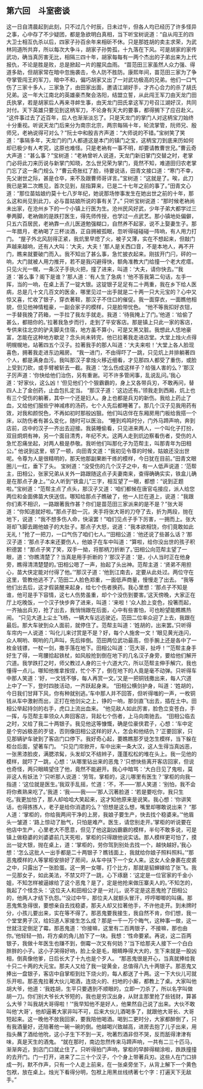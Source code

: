 ## 第六回　斗室密谈

这一日自清晨起到此刻，只不过几个时辰，日未过午，但各人均已经历了许多怪异之事，心中存了不少疑团，都是急欲明白真相，当下听宝树说道：“自从闯王的四大卫士相互仇杀以后，四家子孙百余年来相斫不休。只是那姓胡的卖主求荣，为武林同道所共弃，所以每次大争斗，胡家子孙势孤，十九落在下风。可是胡家的家传武功，确当真厉害无比，相隔三四十年，胡家每每有一两个杰出的子弟出来为上代报仇，不论是胜是败，总是掀起一片的腥风血雨。
“苗范田三家虽然人众力强、得道多助，但胡家常在暗中忽施袭击，令人防不胜防。康熙年间，苗范田三家为了争夺掌管闯王的军刀，暗中不和，偏巧胡家又出了一对武功极高的兄弟。他们一口气伤了三家十多人，三家急了，由田家出面，邀请江湖好手，才齐心合力的杀了胡氏兄弟。这一年大江南北的英雄豪杰聚会洛阳，结盟立誓，从此闯王军刀由天龙门田氏执掌，若是胡家后人再来寻衅生事，由天龙门田氏拿这军刀号召江湖好汉，共同对付。天下英雄只要见到这柄军刀，不论身有天大的要事，都得搁下了应召赴义。
“这件事过去了近百年，后人也渐渐淡忘了。只是天龙门的掌门人对这柄宝刀始终十分重视。听说天龙门后来分为南宗北宗，两宗每隔十年，轮流掌管，阮师兄、殷师兄，老衲说得可对么？”阮士中和殷吉齐声道：“大师说的不错。”宝树笑了笑道：“事隔多年，天龙门的门人都道这是本门的镇门之宝，这柄宝刀到底来历如何却已极少有人考究，这原也难怪。只是老衲有一事不明，却要请教曹世兄。”曹云奇大声道：“甚么事？”宝树道：“老衲曾听人说道，天龙门新旧掌门交替之时，老掌门必将此刀来历说与新掌门知晓，怎么世兄荣为掌门，竟然不知，难道田归农老掌门忘了这一条门规么？”曹云奇胀红了脸，待要说话，田青文接口道：“寒门不幸，先父谢世之际，甚是仓卒，来不及跟曹师哥详言。”宝树道：“这就是了。唉，此刀我已是第二次瞧见，首次见到，屈指算来，已是二十七年之前的事了。”田青文心道：“那位苗姑娘约莫十七八岁年纪，她说那场惨事发生在她出世之前的十年，那么这和尚见到此刀，必与苗姑娘所说的事有关了。”
只听宝树说道：“那时候老衲尚未出家，在沧州乡下的一个小镇上行医为生。沧州民风好武，少年子弟大都学过三拳两脚，老衲做的是跌打医生，得先师传授，也学过一点武艺。那小镇地处偏僻，只五六百居民，老衲靠一点儿医道勉强糊口，自然养不起家，说不上娶妻生子。那一年腊月，老衲喝了三杯淡酒，正自拥被孤眠，忽听得碰碰碰一阵响，有人用力打门。
“屋子外北风刮得正紧，我炕里早熄了火，被子又薄，实在不想起来，但敲门声越来越响，还有人大叫：‘大夫，大夫！’那人是关西口音，不是本地人，再不开门，瞧来就要破门而入。我不知出了甚么事，急忙披衣起来。刚拔开门闩，砰的一响，大门就被人用力推开，若不是我闪避得快，额角准教大门给撞一个老大疙瘩。只见火光一幌，一条汉子手执火把，撞了进来，叫道：‘大夫，请你快去。’“我道：‘甚么事？阁下是谁？’那人道：‘有人生了急病！’他不答我第二句话，左手一挥，当的一响，在桌上丢了一锭大银。这锭银子足足有二十两重，我在乡下给人医病，总是几十文几百文的医金，哪里见过一出手就是二十两一只大元宝的？心中又惊又喜，忙收了银子，穿衣著鞋，那汉子不住口的催促。我一面穿衣，一面瞧他相貌，但见他神情粗豪，一副会家子的模样，只是脸带忧色。
“他不等我扣好衣钮，一手替我挽了药箱，一手拉了我左手就走。我道：‘待我掩上了门。’他道：‘给偷了甚么，都赔你的。’拉著我急步而行，走到了平安客店。那是镇上只此一家的客店，专供来往北京的驴夫脚夫住宿，地方虽不算小，可是又黑又脏。我想此人恁地豪富，怎能在这种地方歇足？念头尚未转完，他已拉著我走进店堂。大堂上烛火点得明幌幌地，站著四五个汉子。拉著我手的那人叫道：‘大夫来啦！’大堂上各人脸现喜色，拥著我走进东边厢房。
“我一进门，不由得吓了一跳，只见炕上并排躺著四个人，都是满身血污。我叫那汉子拿烛火移近细看，才见那四人都受了重伤，或脸上受到刀砍，或手臂被斩去一截。我道：‘怎么伤成这样子？给强人害的么？’那汉子厉声道：‘你快给他们治伤，另有重谢。可不许多管闲事，乱说乱问。’我心道：‘好家伙，这么凶！’但见他们个个狠霸霸的，身上又各带兵刃，不敢再问，替四人上了金创药，止血包扎定当。
“那汉子道：‘这边还有。’领我走到西厢，炕上也有三个受伤的躺著，其中一个还是妇人。身上也都是兵刃的新伤。我给上药止了血，又给他们服些宁神减疼的汤药，七个人先后都睡著了。那几个汉子见我用药有效，对我和颜悦色，不再如初时那般凶狠。他们叫店伴在东厢房用门板给我搭一个床，以防伤者有甚么变化，随时可以医治。
“睡到鸡鸣时分，门外马蹄声响，奔到店前，店中的汉子一齐出去迎接。我装睡偷看，只见进来两人，一个叫化子打扮，双目炯炯有神，另一个面目清秀，年纪不大。这两人走到炕边察看伤者，受伤的人急忙忍痛坐起，对两人极是恭敬。我听他们叫那化子为范帮主，叫那青年为田相公。”
他说到这里，顿了一顿，向田青文道：“我初见令尊的时候，姑娘还没出世呢。令尊为人是很精明的，那天他那副果断干练的模样，今日犹在目前。”田青文眼圈儿一红，垂下了头。
宝树道：“没受伤的几个汉子之中，有一人低声说道：‘范帮主，田相公，张家兄弟从关外一路跟随这点子夫妻南来，查得确确实实，铁盒儿确是在那点子身上。’”众人听到“铁盒儿”三字，相互望了一眼，都想：“说到正题啦。”宝树道：“范帮主点了点头，那汉子又道：‘咱们都候在唐官屯接应，派人给您两位和金面佛苗大侠送信。哪知给那点子瞧破了，他一人拦在道上，说道：“我跟你们素不相识，一路跟著我作甚？你们是苗范田三家派来的是不是？”张大哥道：“你知道就好啦。”那点子脸一沉，夹手将张大哥的刀夺了去，折为两段，抛在地下，说道：“我不想多伤人命，快滚罢！”咱们见点子手下厉害，一拥而上。张大哥却飞脚去踢他娘子的大肚子。那点子大怒，说道：“我本欲相饶，你们竟敢如此无礼！”抢了一把刀，一口气伤了咱们七人。’“田相公道：‘他还说了些甚么话？’那汉子道：‘那点子本来还要伤人，他娘子在车中叫道：“算啦，给你没出世的孩子积积德罢！”那点子笑了笑，双手一拗，将那柄刀折断了。’田相公向范帮主望了一眼，道：‘你瞧清楚了？当真是用手折断的？’那汉子道：‘是，小人当时正在他身旁，瞧得清清楚楚的。’田相公嗯了一声，抬起了头出神。范帮主道：‘贤弟不用担心，苗大侠定能对付得了他。’“那汉子道：‘他到江南去，定要从此处过。两位守在这里，管教他逃不了。’范田二人脸色郑重，一面低声商量，慢慢走了出去。
“我等他们出去后，这才假装醒来起身，给七个伤者换药。我心里想：‘那点子不知是谁，他可是手下容情，这七人伤势虽重，却个个没伤到要害。’这天傍晚，大家正在厅上吃晚饭，一个汉子快步奔了进来，叫道：‘来啦！’众人脸上变色，投箸而起，一齐抽出兵刃，抢了出去，我悄悄跟在后面，心中有些害怕，可也盼望能瞧瞧热闹。
“只见大道上尘土飞杨，一辆大车远远驶近。范田二位率众迎了上去，我跟在最后。那大车驶到众人面前，就停住了。范帮主叫道：‘姓胡的，出来罢。’只听得车帘内一人说道：‘叫化儿来讨赏是不是？好，每个人施舍一文！’眼见黄光连闪，众人啊哟、啊哟的几声叫，先后摔倒。范田两位武功最高，但手腕上还是各中了一枚金钱镖，一杖一剑，撒手落在地下。田相公叫道：‘范大哥，扯呼！’“范帮主身手好生了得，一弯腰拾起铁杖，如风般抢到倒在地下的几名汉子身旁，要给他们解开穴道。我学跌打之时，师父教过人身的三十六道大穴，所以范帮主伸手解穴，我也懂得一点儿。哪知他推拿按捏，忙个不了，倒在地下的人竟是毫不动弹。只听得车中那人笑道：‘好，一文钱不够，每人再赏一文。’又是一把铜钱撒出来，每人穴道上中了一下，登时四肢活动，一齐跃起身来。
“田相公横剑护身，叫道：‘姓胡的，今日我们甘拜下风，你有种就别逃。’车中那人并不回答，但听得嗤的一声，一枚铜钱从车中激射而出，正打在他剑尖之上，铮的一响，那剑直飞出去，插在土中。田相公举起持剑的右手，虎口上流出血来。
“他见敌人如此厉害，脸色立变苍白，手一挥，与范帮主率领众人奔回客店，背起七个伤者，上马向南驰去。
“田相公临去之时，又给了我二十两银子。我见他这等慷慨，确是位豪侠君子，心想：‘车中定是个穷凶极恶的歹徒，否则像田相公这样的好人，怎会和他结仇？’正要回家，只见那辆驴车驶到了客店门口停下。我好奇心起，要瞧瞧那歹徒怎生模样，当下躲在柜台后面，望著车门。
“只见门帘掀开，车中出来一条大汉，这人生得当真凶恶，一张黑漆脸皮，满腮浓髯，头发却又不结辫子，蓬蓬松松的堆在头上。我一见他的模样，就吓了一跳，心想：‘从哪里钻出来的恶鬼？’只想快些离开客店回家，但说也奇怪，两只眼睛望住了他，竟然不能避开。我心中暗骂：‘大白日见了鬼啦，莫非这人有妖法？’只听那人说道：‘劳驾，掌柜的，这儿哪里有医生？’掌柜的向我一指道：‘这位就是医生。’我双手乱摇，忙道：‘不，不——’那人笑道：‘别怕，我不会将你煮熟来吃了。’我道：‘我——我——’那人沉著脸道：‘若是要吃你，我只生吃。’我更加怕了，那人却哈哈大笑起来，这才知他原来是说笑。我心想：‘你讲笑话，也得拣拣人，老子是给你消遣的么？’但想是这么想，嘴里却哪敢说出来？
“那人道：‘掌柜的，你给我两间干净的上房，我娘子要生产，快去找个稳婆来。’“他眉头一皱道：‘路上惊动了胎气，只怕是难产。医生，请您别走开。’掌柜的听说要在他店中生产，心里老大不愿意，但见了他这副凶霸霸的模样，半句不敢多说，可是镇上做稳婆的刘婆婆前几天死啦，掌柜的只得跟他说实话。那人模样更可怕了，摸出一锭大银，抛在桌上，道：‘掌柜的，劳你驾到别处去找一个，越快越好。’我心想：‘怎么这批人一出手都是二十两银子？瞧钱面上，我就给你娘子照料照料。’“那恶鬼模样的人等掌柜安排好了房间，从车中扶下一个女人来。这女人全身裹在皮裘之中，只露出了一张脸蛋。这一男一女哪，打个比方，那就是貂蝉嫁给了张飞。我一见那女子，如此美法，不禁又吓了一跳，心下琢磨：‘这定是一位官家的千金小姐，不知怎样被逼嫁给了这个恶鬼？是了，定是他抢来做压寨夫人的。’不知怎的，我起了个怪念头：‘这位夫人和田相公才是一对儿，说不定是这恶鬼抢了田相公的，他两人才结下仇怨。’“没过中午，那位夫人就额头冒汗，哼哼唧唧的叫痛。那恶鬼焦急得很，要想亲自去找稳婆，那夫人却又拉著他手，不许他走开。到未牌时分，小孩儿要出来，实在等不得了。那恶鬼要我接生，我自然不肯，你们想，我一个堂堂男子汉，给妇道人家接生怎么成？那是一千一万个晦气，这种事一做，这一世就注定倒足了霉。那恶鬼道：‘你接嘛，这里有二百两银子，不接嘛，那也由你。’他轻轻一拍，将方桌的角儿拍下了一块。我想：‘性命要紧。再说，这二百两银子，我做十年医生也赚不到，倒霉一次又有何妨？’当下给那夫人接下一个白白胖胖的小子。这小子哭得好响，脸上全是毛，眼睛睁得大大的，生下来就是一股凶相，倒真像他爹，日后长大了十九也是个歹人。
“那恶鬼很是开心，当真就捧给我十只二十两的大元宝。那夫人又给了我一锭黄金，总值得八九十两银子。那恶鬼又捧出一盘银子，客店中自掌柜到灶下烧火的，每人都送了十两。这一下大伙儿可就乐开啦。那恶鬼拉著大伙儿喝酒，连烧火的、扫地的小厮，都教上了桌。大家叫他胡大爷，他道：‘我姓胡，生平只要遇到不顺眼的，立即一刀杀了，所以名字叫做胡一刀。你们别大爷长大爷短的，我也是穷汉出身，从财主那里抢了些钱财，算甚么大爷？叫我胡大哥得啦！’“我早知他不是好人，他果然自己说了出来。大伙不敢叫他‘大哥’，他却逼著大家非叫不可，后来大伙儿酒喝多了，就跟他大哥长、大哥短起来。这一晚他不放我回家，要我陪他喝酒。喝到二更时分，大家都醉倒了，只有我酒量好，还陪著他一碗一碗的倒。他越喝兴致越高，进房去抱了儿子出来，用指头蘸了酒给他吮，这小子生下不到一天，吮著烈酒非但不哭，反而舐得津津有味，真是天生的酒鬼。
“就在那时，南边忽然传来马蹄声响，一共有二三十匹马，渐渐奔近，到店门口就止住了。只听得拍门声响，掌柜的早醉得糊涂啦，跌跌撞撞的去开门。门一打开，进来了二三十个汉子，个个身上带著兵刃。这些人在门口排成一列，默不作声，只有一个人走上前来，在一张桌旁坐下，从背上解下一个黄色包袱，放在桌上。烛光下看得分明，包袱上用黑丝线绣著七个字：打遍天下无敌手。”